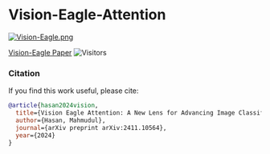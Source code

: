 # Vision-Eagle-Attention
[![Vision-Eagle.png](https://i.postimg.cc/nzbt9g1v/Vision-Eagle.png)](https://postimg.cc/t15cLrwT)

[Vision-Eagle Paper](https://doi.org/10.48550/arXiv.2411.10564)
![Visitors](https://visitor-badge.laobi.icu/badge?page_id=MahmudulHasan11085.Vision-Eagle-Attention)

### Citation

If you find this work useful, please cite:

```bibtex
@article{hasan2024vision,
  title={Vision Eagle Attention: A New Lens for Advancing Image Classification},
  author={Hasan, Mahmudul},
  journal={arXiv preprint arXiv:2411.10564},
  year={2024}
}
```
